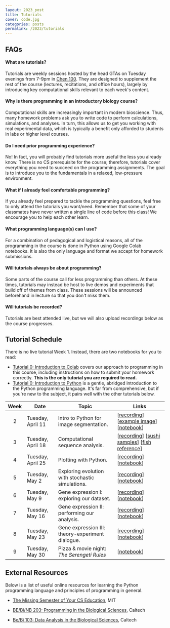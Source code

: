 ```yaml
---
layout: 2023_post
title: Tutorials
cover: code.jpg
categories: posts
permalink: /2023/tutorials
---
```


## FAQs

#### What are tutorials?
Tutorials are weekly sessions hosted by the head GTAs on Tuesday evenings from 7-9pm in [Chen 100](https://www.caltech.edu/map/campus/tianqiao-and-chrissy-chen-neuroscience-research-building). They are designed to supplement the rest of the course (lectures, recitations, and office hours), largely by introducing key computational skills relevant to each week's content.

#### Why is there programming in an introductory biology course?
Computational skills are increasingly important in modern bioscience. Thus, many homework problems ask you to write code to perform calculations, simulations, and analyses. In turn, this allows us to get you working with real experimental data, which is typically a benefit only afforded to students in labs or higher level courses.

#### Do I need prior programming experience?
No! In fact, you will probably find tutorials more useful the less you already know. There is no CS prerequisite for the course; therefore, tutorials cover everything you need to succeed on the programming assignments. The goal is to introduce you to the fundamentals in a relaxed, low-pressure environment.

#### What if I already feel comfortable programming?
If you already feel prepared to tackle the programming questions, feel free to only attend the tutorials you want/need. Remember that some of your classmates have never written a single line of code before this class! We encourage you to help each other learn.

#### What programming language(s) can I use?
For a combination of pedagogical and logistical reasons, all of the programming in the course is done in Python using Google Colab notebooks. It is also the only language and format we accept for homework submissions.

#### Will tutorials always be about programming?
Some parts of the course call for less programming than others. At these times, tutorials may instead be host to live demos and experiments that build off of themes from class. These sessions will be announced beforehand in lecture so that you don't miss them.

#### Will tutorials be recorded?
Tutorials are best attended live, but we will also upload recordings below as the course progresses.

## Tutorial Schedule
There is no live tutorial Week 1. Instead, there are two notebooks for you to read:
- [Tutorial 0: Introduction to Colab](https://colab.research.google.com/drive/1fq_HaiuYb1L18uGcoA3eGs6taiUafR-6?usp=sharing) covers our approach to programming in this course, including instructions on how to submit your homework correctly. **This is the only tutorial you are required to read.**
- [Tutorial 0: Introduction to Python](https://colab.research.google.com/drive/1WGEmPLcuYrGZ7IfvKAqWjRi7yTrTx6k9?usp=sharing) is a gentle, abridged introduction to the Python programming language. It's far from comprehensive, but if you're new to the subject, it pairs well with the other tutorials below.

| Week | Date | Topic | Links |
| :--: | -- | -- | -- |
| 2 | Tuesday, April 11 | Intro to Python for image segmentation. | [[recording](https://drive.google.com/file/d/1MRxs2vY4H7DFom4sts0SoU8tHlZ_PCR1/view)] [[example image](https://live.staticflickr.com/1446/25978596875_df948ea1f1_b.jpg)] [[notebook](https://colab.research.google.com/drive/1Ea65EEI9KCu9BptC-vJdRad1JrQynK9I?usp=sharing)] |
| 3 | Tuesday, April 18 | Computational sequence analysis. | [[recording](https://drive.google.com/file/d/14HOYEA2-h0w_wYZ7am9pDJB5FZyJX8pS/view?usp=sharing)] [[sushi samples](http://rpdata.caltech.edu/courses/bi1_2023/data/sushi_samples.txt)] [[fish reference](http://rpdata.caltech.edu/courses/bi1_2023/data/fish_reference.txt)] |
| 4 | Tuesday, April 25 | Plotting with Python. | [[recording](https://drive.google.com/file/d/1SuiXNMHiXI__o_bMvmRQDjJc1CRpGrE_/view?usp=sharing)] [[notebook](https://colab.research.google.com/drive/19q0t0MknF1HN1FdZzTDSUXlbqVkCgtea?authuser=1#scrollTo=EJRXLsycq9uo)] |
| 5 | Tuesday, May 2 | Exploring evolution with stochastic simulations. | [[recording](https://drive.google.com/file/d/1oGbFQ1BheY5EqqiLs1-sM6itKM-P08rp/view?usp=share_link)] [[notebook](https://colab.research.google.com/drive/1EPsGcLdgUN5gU0RADpBpujzOsA-0JNYJ?usp=sharing)] |
| 6 | Tuesday, May 9 | Gene expression I: exploring our dataset. | [[recording](https://drive.google.com/file/d/1FTsZTOHFcRnJYckvIw1gAO36oxZv8G9B/view)] [[notebook](https://colab.research.google.com/drive/1mcZpIBcTk3sauePHgycokL9DgeRudXPk?usp=sharing)] |
| 7 | Tuesday, May 16 | Gene expression II: performing our analysis. | [[recording](https://drive.google.com/file/d/121A6sB3omgLug2wsLhsXM4k8mfJ3OAyu/view?usp=share_link)] [[notebook](https://colab.research.google.com/drive/1hILheVUHnhjc5hD07tj4uxwqHWnR7B9B?usp=sharing)] |
| 8 | Tuesday, May 23 | Gene expression III: theory-experiment dialogue. | [[recording](https://drive.google.com/file/d/1rC3SDPZ_k8EDlXjlWHcSlEqTpao5BY5X/view?usp=sharing)] [[notebook](https://colab.research.google.com/drive/1g-P_R29MEsi8sCtB4x0XS0-dC39efk2n?usp=sharing)] |
| 9 | Tuesday, May 30 | Pizza & movie night: _The Serengeti Rules_ | [[notebook](https://colab.research.google.com/drive/18_5KBGCKU45tXYz0wDq8c0U_ahUvR3S6?usp=sharing)] |

## External Resources

Below is a list of useful online resources for learning the Python programming language and principles of programming in general.

* [The Missing Semester of Your CS Education](https://missing.csail.mit.edu/), MIT

* [BE/Bi/NB 203: Programming in the Biological Sciences](http://justinbois.github.io/bootcamp/2016/), Caltech

* [Be/Bi 103: Data Analysis in the Biological Sciences](http://www.bebi103.caltech.edu), Caltech
